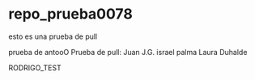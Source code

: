# repo_prueba0078

esto es una prueba de pull






prueba de antooO
Prueba de pull: Juan J.G.
israel palma
Laura Duhalde

RODRIGO_TEST